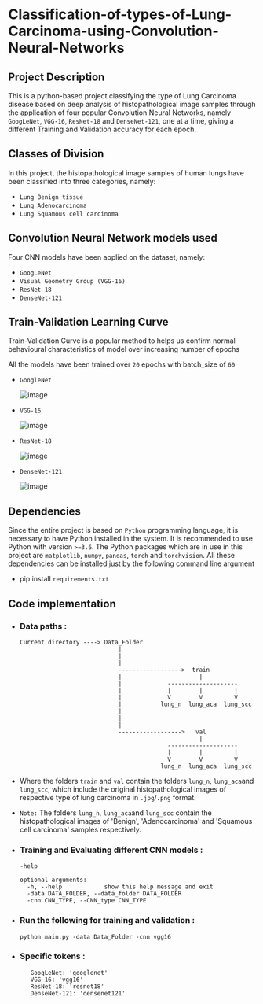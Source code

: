 # Classification-of-types-of-Lung-Carcinoma-using-Convolution-Neural-Networks

## Project Description
This is a python-based project classifying the type of Lung Carcinoma disease based on deep analysis of histopathological image samples through the application of four popular Convolution Neural Networks, namely `GoogLeNet`, `VGG-16`, `ResNet-18` and `DenseNet-121`, one at a time, giving a different Training and Validation accuracy for each epoch.

## Classes of Division
In this project, the histopathological image samples of human lungs have been classified into three categories, namely:  
- `Lung Benign tissue`  
- `Lung Adenocarcinoma`  
- `Lung Squamous cell carcinoma`

## Convolution Neural Network models used
Four CNN models have been applied on the dataset, namely:  
-	`GoogLeNet`  
-	`Visual Geometry Group (VGG-16)`  
-	`ResNet-18`  
-	`DenseNet-121`

## Train-Validation Learning Curve
Train-Validation Curve is a popular method to helps us confirm normal behavioural characteristics of model over increasing number of epochs 
 
All the models have been trained over `20` epochs with batch_size of `60`
-     GoogleNet
     ![image](https://user-images.githubusercontent.com/89198752/153136792-b68cb600-5f30-4ddc-bb78-3dee08e0e2f9.png)
-     VGG-16
     ![image](https://user-images.githubusercontent.com/89198752/153138623-6c81103e-471b-46a2-9524-a8abc846dd9e.png)
-     ResNet-18
     ![image](https://user-images.githubusercontent.com/89198752/153137163-08121fd9-d5c4-4e68-8b4d-483fb7876bbe.png)
-     DenseNet-121
     ![image](https://user-images.githubusercontent.com/89198752/153137273-eb8d7c7b-1747-4c7a-b117-7528121ccc9b.png)

## Dependencies
Since the entire project is based on `Python` programming language, it is necessary to have Python installed in the system. It is recommended to use Python with version `>=3.6`.
The Python packages which are in use in this project are  `matplotlib`, `numpy`, `pandas`, `torch` and `torchvision`. All these dependencies can be installed just by the following command line argument
- pip install `requirements.txt`

## Code implementation
- ### Data paths :
      Current directory ----> Data_Folder
                                  |
                                  |
                                  |               
                                  ------------------>  train
                                  |                      |
                                  |             --------------------
                                  |             |        |         |
                                  |             V        V         V
                                  |           lung_n  lung_aca  lung_scc
                                  |
                                  |
                                  |              
                                  ------------------>   val
                                                         |
                                                --------------------
                                                |        |         |
                                                V        V         V
                                              lung_n  lung_aca  lung_scc
                                              
                               
- Where the folders `train` and `val` contain the folders `lung_n`, `lung_aca`and `lung_scc`, which include the original histopathological images of respective type of lung carcinoma in `.jpg`/`.png` format.
- `Note:` The folders `lung_n`, `lung_aca`and `lung_scc` contain the histopathological images of 'Benign', 'Adenocarcinoma' and 'Squamous cell carcinoma' samples respectively.

- ### Training and Evaluating different CNN models :
      -help

      optional arguments:
        -h, --help            show this help message and exit
        -data DATA_FOLDER, --data_folder DATA_FOLDER
        -cnn CNN_TYPE, --CNN_type CNN_TYPE
        
-  ### Run the following for training and validation :
  
      `python main.py -data Data_Folder -cnn vgg16`
      
-  ### Specific tokens :

          GoogLeNet: 'googlenet'
          VGG-16: 'vgg16'
          ResNet-18: 'resnet18'
          DenseNet-121: 'densenet121'
